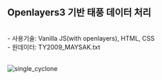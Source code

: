 ## Openlayers3 기반 태풍 데이터 처리

<br>
- 사용기술: Vanilla JS(with openlayers), HTML, CSS
<br>
- 원데이터: TY2009_MAYSAK.txt
<br>
<br>

![single_cyclone](https://user-images.githubusercontent.com/113993379/228096625-5650315c-8f1b-4887-a2d5-49057813e0fd.gif)

